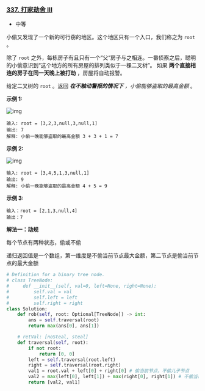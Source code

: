### [337. 打家劫舍 III](https://leetcode.cn/problems/house-robber-iii/)

- 中等

小偷又发现了一个新的可行窃的地区。这个地区只有一个入口，我们称之为 `root` 。

除了 `root` 之外，每栋房子有且只有一个“父“房子与之相连。一番侦察之后，聪明的小偷意识到“这个地方的所有房屋的排列类似于一棵二叉树”。 如果 **两个直接相连的房子在同一天晚上被打劫** ，房屋将自动报警。

给定二叉树的 `root` 。返回 ***在不触动警报的情况下** ，小偷能够盗取的最高金额* 。

**示例 1:**

 ![img](https://assets.leetcode.com/uploads/2021/03/10/rob1-tree.jpg)

```
输入: root = [3,2,3,null,3,null,1]
输出: 7 
解释: 小偷一晚能够盗取的最高金额 3 + 3 + 1 = 7
```

**示例 2:**

 ![img](https://assets.leetcode.com/uploads/2021/03/10/rob2-tree.jpg)

```
输入: root = [3,4,5,1,3,null,1]
输出: 9
解释: 小偷一晚能够盗取的最高金额 4 + 5 = 9
```

**示例 3:**

```
输入：root = [2,1,3,null,4]
输出：7
```

**解法一：动规**

每个节点有两种状态，偷或不偷

递归返回值是一个数组，第一维度是不偷当前节点最大金额，第二节点是偷当前节点的最大金额

```python
# Definition for a binary tree node.
# class TreeNode:
#     def __init__(self, val=0, left=None, right=None):
#         self.val = val
#         self.left = left
#         self.right = right
class Solution:
    def rob(self, root: Optional[TreeNode]) -> int:
        ans = self.traversal(root)
        return max(ans[0], ans[1])

    # retVal: [noSteal, steal]
    def traversal(self, root):
        if not root:
            return [0, 0]
        left = self.traversal(root.left)
        right = self.traversal(root.right)
        val1 = root.val + left[0] + right[0] # 偷当前节点，不偷儿子节点
        val2 = max(left[0], left[1]) + max(right[0], right[1]) # 不偷当前节点，可以考虑偷儿子节点
        return [val2, val1]
```

